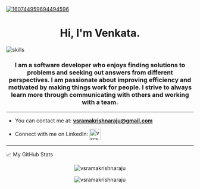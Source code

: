
[![160744959694494596](https://user-images.githubusercontent.com/6764957/101521273-94ed0f00-39c0-11eb-9721-1fb49097a171.png)](https://github.com/vsramakrishnaraju?tab=repositories)


<h1 align="center">Hi, I'm Venkata.</h1>
<img align="center" src="https://i.imgur.com/g8BzUka.png" alt="skills" />


<h3 align="center">I am a software developer who enjoys finding solutions to problems and seeking out answers from different perspectives. I am passionate about improving efficiency and motivated by making things work for people. I strive to always learn more through communicating with others and working with a team.</h3>
<hr>


- You can contact me at: **vsramakrishnaraju@gmail.com**

- Connect with me on LinkedIn: <a href="https://www.linkedin.com/in/venkata-k-110227a5/" target="blank"><img align="center" src="https://img.flaticon.com/icons/png/512/174/174857.png?size=1200x630f&pad=10,10,10,10&ext=png" alt="vsramakrishnaraju" height="30" /> </a>

<hr>


📈 My GitHub Stats

<p align="center"> <img src="https://github-readme-stats.vercel.app/api?username=vsramakrishnaraju&show_icons=true&theme=gotham" alt="vsramakrishnaraju" />


<div align="center"><img align="center" src="https://github-readme-stats.vercel.app/api/top-langs?username=vsramakrishnaraju&show_icons=true&locale=en&layout=compact&theme=slateorange" alt="vsramakrishnaraju" /></div>
